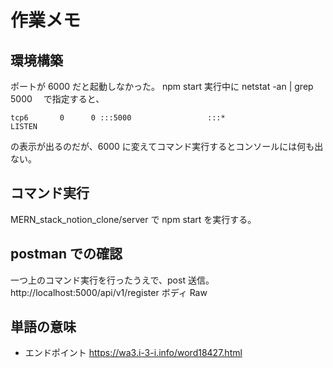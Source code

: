 # 作業メモ

## 環境構築

ポートが 6000 だと起動しなかった。
npm start 実行中に netstat -an | grep 5000 　で指定すると、

```
tcp6       0      0 :::5000                 :::*                    LISTEN
```

の表示が出るのだが、6000 に変えてコマンド実行するとコンソールには何も出ない。

## コマンド実行

MERN_stack_notion_clone/server で npm start を実行する。

## postman での確認

一つ上のコマンド実行を行ったうえで、post 送信。
http://localhost:5000/api/v1/register
ボディ
Raw

## 単語の意味

- エンドポイント
  https://wa3.i-3-i.info/word18427.html

##
